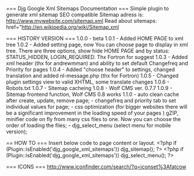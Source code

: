 === Djg Google Xml Sitemaps Documentation ===
Simple plugin to generate xml sitemap SEO compatible
Sitemap adress is: http://www.mywebsite.com/sitemap.xml
Read about sitemaps: href="http://en.wikipedia.org/wiki/Sitemap.xml

=== HISTORY VERSION ===
1.0.0	- beta
1.0.1	- Added HOME PAGE to xml tree
1.0.2	- Added setting page, now You can choose page to display in xml tree. There are three options, show hide HOME PAGE and by status: STATUS_HIDDEN, LOGIN_REQUIRED. Thx Fortron for suggest
1.0.3	- Added xml header (thx for andrewmman) and ability to set default Changefreq and Priority for pages
1.0.4	- Added "choose header" to settings, changed translation and added nl-message.php (thx for Fortron)
1.0.5	- Changed plugin settings view to valid XHTML, some translate changes
1.0.6	- Robots.txt
1.0.7	- Sitemap cacheing
1.0.8	- Wolf CMS ver. 0.7.7
1.0.9	- Sitemap frontend function, Wolf CMS 0.8 works
1.1.0	- auto clean cache after create, update, remove page;
		- changefreq and priority tab to set individual values for page;
		- css optimization (for bigger websites there will be a significant improvement in the loading speed of your pages ) gZIP, minifier code on fly from many css files to one. Now you can choose the order of loading the files;
		- djg_select_menu (select menu for mobile version);

== HOW TO ===
Insert below code to page content or layout.
&lt;?php if (Plugin::isEnabled('djg_google_xml_sitemaps')) djg_sitemap(); ?&gt;
&lt;?php if (Plugin::isEnabled('djg_google_xml_sitemaps')) djg_select_menu(); ?&gt;

=== ICONS ===
http://www.iconfinder.com/search/?q=iconset%3Afatcow
